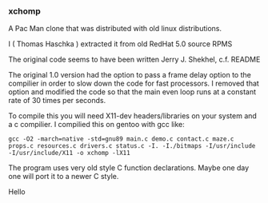 ### xchomp 

A Pac Man clone that was distributed with old linux distributions. 

I ( Thomas Haschka ) extracted it from old RedHat 5.0 source RPMS

The original code seems to have been written Jerry J. Shekhel, c.f. README

The original 1.0 version had the option to pass a frame delay option to 
the compilier in order to slow down the code for fast processors.
I removed that option and modified the code so that the main even loop
runs at a constant rate of 30 times per seconds. 

To compile this you will need X11-dev headers/libraries on your system and
a c compilier. I compilied this on gentoo with gcc like:

```
gcc -O2 -march=native -std=gnu89 main.c demo.c contact.c maze.c props.c resources.c drivers.c status.c -I. -I./bitmaps -I/usr/include -I/usr/include/X11 -o xchomp -lX11
```

The program uses very old style C function declarations. Maybe one day one
will port it to a newer C style. 

Hello


